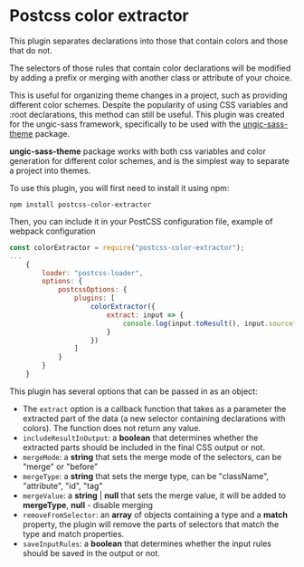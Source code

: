 # Postcss color extractor

This plugin separates declarations into those that contain colors and those that do not. 

The selectors of those rules that contain color declarations will be modified by adding a prefix or merging with another class or attribute of your choice. 

This is useful for organizing theme changes in a project, such as providing different color schemes. Despite the popularity of using CSS variables and :root declarations, this method can still be useful. This plugin was created for the ungic-sass framework, specifically to be used with the [ungic-sass-theme](https://www.npmjs.com/package/ungic-sass-theme) package. 

**ungic-sass-theme** package works with both css variables and color generation for different color schemes, and is the simplest way to separate a project into themes.


To use this plugin, you will first need to install it using npm:

```
npm install postcss-color-extractor
```

Then, you can include it in your PostCSS configuration file, example of webpack configuration

```js
const colorExtractor = require("postcss-color-extractor");
...
    {
        loader: "postcss-loader",
        options: {
            postcssOptions: {
                plugins: [
                    colorExtractor({
                        extract: input => {
                            console.log(input.toResult(), input.source?.input?.file);
                        }
                    })
                ]
            }
        }
    }

```


This plugin has several options that can be passed in as an object:

* The `extract` option is a callback function that takes as a parameter the extracted part of the data (a new selector containing declarations with colors). The function does not return any value.
* `includeResultInOutput`: a **boolean** that determines whether the extracted parts should be included in the final CSS output or not.
* `mergeMode`: a **string** that sets the merge mode of the selectors, can be "merge" or "before"
* `mergeType`: a **string** that sets the merge type, can be "className", "attribute", "id", "tag"
* `mergeValue`: a **string** | **null** that sets the merge value, it will be added to **mergeType**, **null** - disable merging
* `removeFromSelector`: an **array** of objects containing a type and a **match** property, the plugin will remove the parts of selectors that match the type and match properties.
* `saveInputRules`: a **boolean** that determines whether the input rules should be saved in the output or not.
